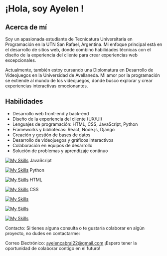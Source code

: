 # ¡Hola, soy Ayelen !

## Acerca de mí

Soy un apasionada estudiante de Tecnicatura Universitaria en Programación en la UTN San Rafael, Argentina. Mi enfoque principal está en el desarrollo de sitios web, donde combino habilidades técnicas con el diseño de la experiencia del cliente para crear experiencias web excepcionales.

Actualmente, también estoy cursando una Diplomatura en Desarrollo de Videojuegos en la Universidad de Avellaneda. Mi amor por la programación se extiende al mundo de los videojuegos, donde busco explorar y crear experiencias interactivas emocionantes.

## Habilidades

- Desarrollo web front-end y back-end
- Diseño de la experiencia del cliente (UX/UI)
- Lenguajes de programación: HTML, CSS, JavaScript, Python
- Frameworks y bibliotecas: React, Node.js, Django
- Creación y gestión de bases de datos
- Desarrollo de videojuegos y gráficos interactivos
- Colaboración en equipos de desarrollo
- Solución de problemas y aprendizaje continuo

[![My Skills](https://skillicons.dev/icons?i=js)](https://skillicons.dev) JavaScript

[![My Skills](https://skillicons.dev/icons?i=py)](https://skillicons.dev) Python

[![My Skills](https://skillicons.dev/icons?i=html)](https://skillicons.dev) HTML

[![My Skills](https://skillicons.dev/icons?i=css)](https://skillicons.dev) CSS

[![My Skills](https://skillicons.dev/icons?i=aws,gcp,azure,react,vue,flutter&perline=3)](https://skillicons.dev)

[![My Skills](https://skillicons.dev/icons?i=java,kotlin,nodejs,figma&theme=light)](https://skillicons.dev)

[![My Skills](https://skillicons.dev/icons?i=js,html,css,wasm)](https://skillicons.dev)

Contacto:
Si tienes alguna consulta o te gustaría colaborar en algún proyecto, no dudes en contactarme:

Correo Electrónico: ayelencabral22@gmail.com
¡Espero tener la oportunidad de colaborar contigo en el futuro!
